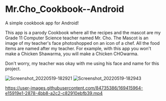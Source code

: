 # Mr.Cho_Cookbook--Android
 A simple cookbook app for Android!
 
 This app is a parody Cookbook where all the recipes and the mascot are my Grade 11 Computer Science teacher named Mr. Cho.
 The Mascot is an image of my teacher's face photoshopped on an icon of a chef. 
 All the food items are named after my teacher. For example, with this app you won't make a Chicken Shawarma, you will make a Chicken CHOwarma. 
 
 
 Don't worry, my teacher was okay with me using his face and name for this project. 




![Screenshot_20220519-182921](https://user-images.githubusercontent.com/84735386/169415961-71a86ab8-1e08-46f2-bc90-bd5d7ff9edb6.jpg)
![Screenshot_20220519-182943](https://user-images.githubusercontent.com/84735386/169415954-30070d61-0b48-4270-90c4-536c52ec2cc1.jpg)



https://user-images.githubusercontent.com/84735386/169415964-e15919e1-2878-4bb8-a2c2-c82910ebfb39.mp4
